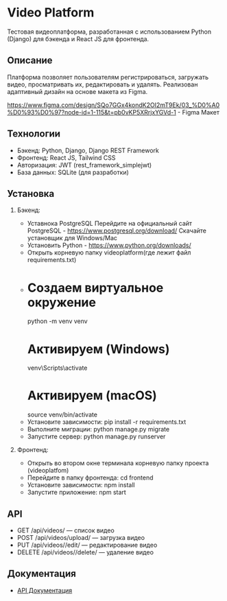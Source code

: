 # Video Platform
 
 Тестовая видеоплатформа, разработанная с использованием Python (Django) для бэкенда и React JS для фронтенда.
 
 ## Описание
 Платформа позволяет пользователям регистрироваться, загружать видео, просматривать их, редактировать и удалять. Реализован адаптивный дизайн на основе макета из Figma.
 
 https://www.figma.com/design/SQo7GGx4kondK2OI2mT9Ek/03_%D0%A0%D0%93%D0%97?node-id=1-115&t=pb0vKP5XRrjxYGVd-1 - Figma Макет 
 
 ## Технологии
 - Бэкенд: Python, Django, Django REST Framework
 - Фронтенд: React JS, Tailwind CSS
 - Авторизация: JWT (rest_framework_simplejwt)
 - База данных: SQLite (для разработки)

 
 ## Установка
 1. Бэкенд:
    - Уставнока PostgreSQL
      Перейдите на официальный сайт PostgreSQL - https://www.postgresql.org/download/
      Скачайте установщик для Windows/Mac
    - Установить Python - https://www.python.org/downloads/
    - Открыть корневую папку videoplatform(где лежит файл requirements.txt)
    - # Создаем виртуальное окружение
        python -m venv venv
      # Активируем (Windows)
        venv\Scripts\activate
      # Активируем (macOS)
        source venv/bin/activate
    - Установите зависимости: pip install -r requirements.txt
    - Выполните миграции: python manage.py migrate
    - Запустите сервер: python manage.py runserver
 
 3. Фронтенд:
    - Открыть во втором окне терминала корневую папку проекта (videoplatfom)
    - Перейдите в папку фронтенда: cd frontend
    - Установите зависимости: npm install
    - Запустите приложение: npm start
 
 ## API
 - GET /api/videos/ — список видео
 - POST /api/videos/upload/ — загрузка видео
 - PUT /api/videos/<id>/edit/ — редактирование видео
 - DELETE /api/videos/<id>/delete/ — удаление видео
 
 ## Документация
 - [API Документация](docs/API.md)
